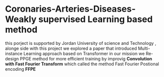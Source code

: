 # Coronaries-Arteries-Diseases-Weakly supervised Learning based method 
this porject is supported by Jordan University of science and Technology , alonge side with this project we explored a paper that introduced Multi-instance Learning approach based on Transformer in our mission we Re-design PPGE method for more efficient training by improvig **Convolution with Fast Fourier Transform** which called the method Fast Fourier Postional encoding **FFPE**

